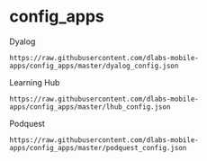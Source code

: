 # config_apps

Dyalog 

```link
https://raw.githubusercontent.com/dlabs-mobile-apps/config_apps/master/dyalog_config.json
```


Learning Hub

```link
https://raw.githubusercontent.com/dlabs-mobile-apps/config_apps/master/lhub_config.json
```


Podquest

```link
https://raw.githubusercontent.com/dlabs-mobile-apps/config_apps/master/podquest_config.json
```
